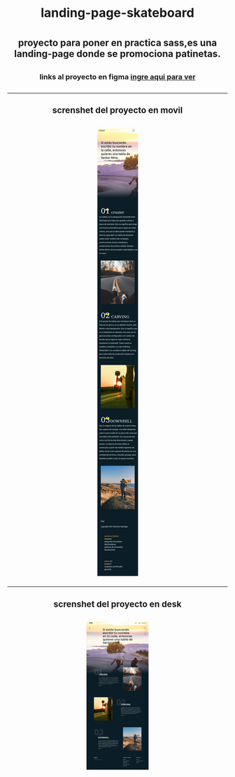 
<div align="center">
  <h1>landing-page-skateboard<h1/>
  <h2>proyecto para poner en practica sass,es una landing-page donde se promociona patinetas.<h2/>
  <h3>links al proyecto en figma <a href="https://www.figma.com/file/bvC7POIeHNjcuYFGEIrgDw/Sector?node-id=0%3A1 "Ingrese aqui para ver el proyecto en figma">ingre aqui para ver<a/><h3/>
    <hr/>
     <h3>screnshet del proyecto en movil<h3/>
  <img  src = "https://github.com/santy-ramirez/assets/blob/main/screenshot_proyectos/ScreenshotLanding.png" />
     <hr/> 
   <h3>screnshet del proyecto en desk<h3/>
    
  <img  src = "https://github.com/santy-ramirez/assets/blob/main/screenshot_proyectos/screenshot.png" />
    
  <div/>

